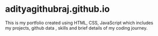 # adityagithubraj.github.io

This is my portfolio created using HTML, CSS, JavaScript which includes my projects, github data , skills and brief details of my coding journey.
